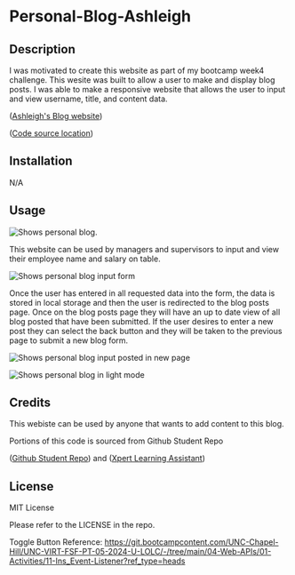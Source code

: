 # Personal-Blog-Ashleigh
## Description


I was motivated to create this website as part of my bootcamp week4 challenge. This wesite was built to allow a user to make and display blog posts. I was able to make a responsive website that allows the user to input and view username, title, and content data.

([Ashleigh's Blog website](https://ashleighjg.github.io/Personal-Blog-Ashleigh/))

([Code source location](https://github.com/Ashleighjg/Personal-Blog-Ashleigh))


## Installation

N/A

## Usage



![Shows personal blog.](C:\Users\ashle\bootcamp\Emp-Payroll\Pictures\emptracker.JPG)

This website can be used by managers and supervisors to input and view their employee name and salary on table.

 ![Shows personal blog input form](C:\Users\ashle\bootcamp\Emp-Payroll\Pictures\inputbox.JPG)

 Once the user has entered in all requested data into the form, the data is stored in local storage and then the user is redirected to the blog posts page. Once on the blog posts page they will have an up to date view of all blog posted that have been submitted. If the user desires to enter a new post they can select the back button and they will be taken to the previous page to submit a new blog form. 

 ![Shows personal blog input posted in new page ](C:\Users\ashle\bootcamp\Emp-Payroll\Pictures\roster.JPG)

   
![Shows personal blog in light mode ](C:\Users\ashle\bootcamp\Emp-Payroll\Pictures\roster.JPG)


 




## Credits

This webiste can be used by anyone that wants to add content to this blog.

Portions of this code is sourced from Github Student Repo 

([Github Student Repo](https://git.bootcampcontent.com/UNC-Chapel-Hill/UNC-VIRT-FSF-PT-05-2024-U-LOLC/-/blob/main/03-JavaScript/01-Activities/28-Stu_Mini-Project/Main/script.js?ref_type=heads))  and 
([Xpert Learning Assistant](https://bootcampspot.instructure.com/courses/6022/external_tools/313))

## License

MIT License

Please refer to the LICENSE in the repo.








Toggle Button Reference:
https://git.bootcampcontent.com/UNC-Chapel-Hill/UNC-VIRT-FSF-PT-05-2024-U-LOLC/-/tree/main/04-Web-APIs/01-Activities/11-Ins_Event-Listener?ref_type=heads